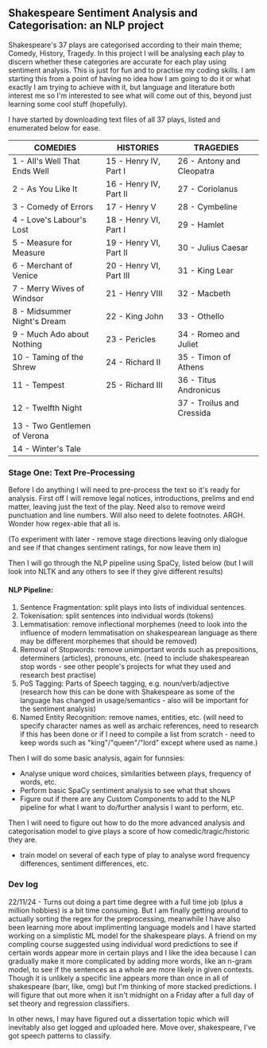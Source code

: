 ## Shakespeare Sentiment Analysis and Categorisation: an NLP project

Shakespeare's 37 plays are categorised according to their main theme; Comedy, History, Tragedy. In this project I will be analysing each play to discern whether these categories are accurate for each play using sentiment analysis. This is just for fun and to practise my coding skills. I am starting this from a point of having no idea how I am going to do it or what exactly I am trying to achieve with it, but language and literature both interest me so I'm interested to see what will come out of this, beyond just learning some cool stuff (hopefully).

I have started by downloading text files of all 37 plays, listed and enumerated below for ease.

|         COMEDIES                 |               HISTORIES          |             TRAGEDIES            |
| -------------------------------- | -------------------------------- | -------------------------------- |
| 1 - All's Well That Ends Well    | 15 - Henry IV, Part I            | 26 - Antony and Cleopatra
| 2 - As You Like It               | 16 - Henry IV, Part II           | 27 - Coriolanus
| 3 - Comedy of Errors             | 17 - Henry V                     | 28 - Cymbeline
| 4 - Love's Labour's Lost         | 18 - Henry VI, Part I            | 29 - Hamlet
| 5 - Measure for Measure          | 19 - Henry VI, Part II           | 30 - Julius Caesar
| 6 - Merchant of Venice           | 20 - Henry VI, Part III          | 31 - King Lear
| 7 - Merry Wives of Windsor       | 21 - Henry VIII                  | 32 - Macbeth
| 8 - Midsummer Night's Dream      | 22 - King John                   | 33 - Othello
| 9 - Much Ado about Nothing       | 23 - Pericles                    | 34 - Romeo and Juliet
| 10 - Taming of the Shrew         | 24 - Richard II                  | 35 - Timon of Athens
| 11 - Tempest                     | 25 - Richard III                 | 36 - Titus Andronicus
| 12 - Twelfth Night               |                                  | 37 - Troilus and Cressida
| 13 - Two Gentlemen of Verona     |                                  |
| 14 - Winter's Tale               |                                  |

### Stage One: Text Pre-Processing
Before I do anything I will need to pre-process the text so it's ready for analysis.
First off I will remove legal notices, introductions, prelims and end matter, leaving just the text of the play. Need also to remove weird punctuation and line numbers. Will also need to delete footnotes. ARGH. Wonder how regex-able that all is.

(To experiment with later - remove stage directions leaving only dialogue and see if that changes sentiment ratings, for now leave them in)

Then I will go through the NLP pipeline using SpaCy, listed below (but I will look into NLTK and any others to see if they give different results)

#### NLP Pipeline:
1. Sentence Fragmentation: split plays into lists of individual sentences.
2. Tokenisation: split sentences into individual words (tokens)
3. Lemmatisation: remove inflectional morphemes (need to look into the influence of modern lemmatisation on shakespearean language as there may be different morphemes that should be removed)
4. Removal of Stopwords: remove unimportant words such as prepositions, determiners (articles), pronouns, etc. (need to include shakespearean stop words - see other people's projects for what they used and research best practise)
5. PoS Tagging: Parts of Speech tagging, e.g. noun/verb/adjective (research how this can be done with Shakespeare as some of the language has changed in usage/semantics - also will be important for the sentiment analysis)
6. Named Entity Recognition: remove names, entities, etc. (will need to specify character names as well as archaic references, need to research if this has been done or if I need to compile a list from scratch - need to keep words such as "king"/"queen"/"lord" except where used as name.)

Then I will do some basic analysis, again for funnsies:
- Analyse unique word choices, similarities between plays, frequency of words, etc.
- Perform basic SpaCy sentiment analysis to see what that shows
- Figure out if there are any Custom Components to add to the NLP pipeline for what I want to do/further analysis I want to perform, etc.

Then I will need to figure out how to do the more advanced analysis and categorisation model to give plays a score of how comedic/tragic/historic they are. 
- train model on several of each type of play to analyse word frequency differences, sentiment differences, etc.

### Dev log
22/11/24 - Turns out doing a part time degree with a full time job (plus a million hobbies) is a bit time consuming. But I am finally getting around to actually sorting the regex for the preprocessing, meanwhile I have also been learning more about implimenting language models and I have started working on a simplistic ML model for the shakespeare plays. A friend on my compling course suggested using individual word predictions to see if certain words appear more in certain plays and I like the idea because I can gradually make it more complicated by adding more words, like an n-gram model, to see if the sentences as a whole are more likely in given contexts. Though it is unlikely a specific line appears more than once in all of shakespeare (barr, like, omg) but I'm thinking of more stacked predictions. I will figure that out more when it isn't midnight on a Friday after a full day of set theory and regression classifiers. 

In other news, I may have figured out a dissertation topic which will inevitably also get logged and uploaded here. Move over, shakespeare, I've got speech patterns to classify.

